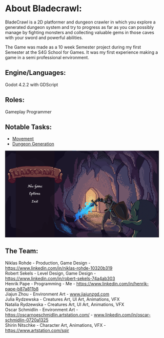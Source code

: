 # About Bladecrawl:  
BladeCrawl is a 2D platformer and dungeon crawler in which you explore a generated dungeon system and try to progress as far as you can possibly manage by fighting monsters and collecting valuable gems in those caves with your sword and powerful abilities.

The Game was made as a 10 week Semester project during my first Semester
at the S4G School for Games. It was my first experience making a game in a semi professional environment.

## Engine/Languages:  
Godot 4.2.2 with GDScript  

## Roles:  
Gameplay Programmer

## Notable Tasks:  
- [Movement](Bladecrawl/Player/player.gd)
- [Dungeon Generation](Bladecrawl/Main/main.gd)  

[![Main Menu](Screenshots%20and%20Videos/MainMenu.png)](https://youtu.be/bXrsmjoARuc)



## The Team: 
Niklas Rohde -  Production,  Game Design - https://www.linkedin.com/in/niklas-rohde-10320b319  
Robert Sekels -  Level Design, Game Design - https://www.linkedin.com/in/robert-sekels-74a4ab303  
Henrik Pape - Programming - Me - https://www.linkedin.com/in/henrik-pape-b87a811b8  
Jiajun Zhou -  Environment Art - www.jiajunzgd.com  
Julia Rydzewska - Creatures Art, UI Art, Animations, VFX  
Natalia Rydzewska - Creatures Art, UI Art, Animations, VFX  
Oscar Schmidlin - Environment Art - https://oscarnoeschmidlin.artstation.com/ - www.linkedin.com/in/oscar-schmidlin-0720a1325  
Shirin Nitschke - Character Art, Animations, VFX - https://www.artstation.com/sqir  
